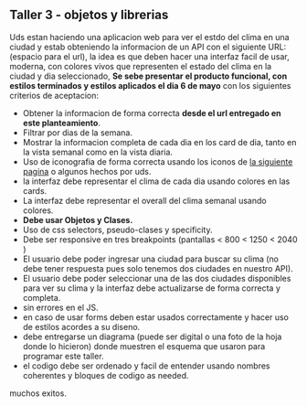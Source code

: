 ## Taller 3 - objetos y librerias
Uds estan haciendo una aplicacion web para ver el estdo del clima en una ciudad y estab obteniendo la informacion de un API con el siguiente URL: (espacio para el url), la idea es que deben hacer una interfaz facil de usar, moderna, con colores vivos que representen el estado del clima en la ciudad y dia seleccionado, **Se sebe presentar el producto funcional, con estilos terminados y estilos aplicados el dia 6 de mayo** con los siguientes criterios de aceptacion:

- Obtener la informacion de forma correcta **desde el url entregado en este planteamiento**.
- Filtrar por dias de la semana.
- Mostrar la informacion completa de cada dia en los card de dia, tanto en la vista semanal como en la vista diaria.
- Uso de iconografia de forma correcta usando los iconos de [la siguiente pagina](https://iconscout.com/) o algunos hechos por uds.
- la interfaz debe representar el clima de cada dia usando colores en las cards.
- La interfaz debe representar el overall del clima semanal usando colores.
- **Debe usar Objetos y Clases.**
- Uso de css selectors, pseudo-clases y specificity.
- Debe ser responsive en tres breakpoints (pantallas < 800 < 1250 < 2040 )
- El usuario debe poder ingresar una ciudad para buscar su clima (no debe tener respuesta pues solo tenemos dos ciudades en nuestro API).
- El usuario debe poder seleccionar una de las dos ciudades disponibles para ver su clima y la interfaz debe actualizarse de forma correcta y completa.
- sin errores en el JS.
- en caso de usar forms deben estar usados correctamente y hacer uso de estilos acordes a su diseno.
- debe entregarse un diagrama (puede ser digital o una foto de la hoja donde lo hicieron) donde muestren el esquema que usaron para programar este taller.
- el codigo debe ser ordenado y facil de entender usando nombres coherentes y bloques de codigo as needed.

muchos exitos.